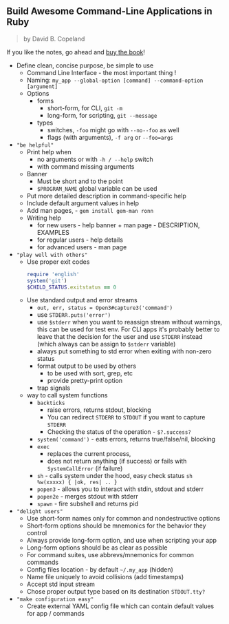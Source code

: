 ## Build Awesome Command-Line Applications in Ruby

> by David B. Copeland

If you like the notes, go ahead and [buy the book](https://pragprog.com/book/dccar2/build-awesome-command-line-applications-in-ruby-2)!

- Define clean, concise purpose, be simple to use
  - Command Line Interface - the most important thing !
  - Naming: `my_app --global-option [command] --command-option [argument]`
  - Options
    - forms
      - short-form, for CLI, `git -m`
      - long-form, for scripting, `git --message`
    - types
      - switches, `-foo` might go with `--no--foo` as well
      - flags (with arguments), `-f arg` or `--foo=args`
- `"be helpful"`
  - Print help when
    - no arguments or with `-h / --help` switch
    - with command missing arguments
  - Banner
    - Must be short and to the point
    - `$PROGRAM_NAME` global variable can be used
  - Put more detailed description in command-specific help
  - Include default argument values in help
  - Add man pages, - `gem install gem-man ronn`
  - Writing help
    - for new users - help banner + man page - DESCRIPTION, EXAMPLES
    - for regular users - help details
    - for advanced users - man page 
- `"play well with others"`
  - Use proper exit codes
    ```ruby
    require 'english'
    system('git')
    $CHILD_STATUS.exitstatus == 0
    ```
  - Use standard output and error streams
    - `out, err, status = Open3#capture3('command')`
    - use `STDERR.puts('error')`
    - use `$stderr` when you want to reassign stream without warnings, this can be used for test env. For CLI apps it's probably better to leave that the decision for the user and use `STDERR` instead (which always can be assign to `$stderr` variable)
    - always put something to std error when exiting with non-zero status
    - format output to be used by others
      - to be used with sort, grep, etc
      - provide pretty-print option
    - trap signals
  - way to call system functions
    - `backticks`
      - raise errors, returns stdout, blocking
      - You can redirect `STDERR` to `STDOUT` if you want to capture `STDERR`
      - Checking the status of the operation - `$?.success?`
    - `system('command')` - eats errors, returns true/false/nil, blocking
    - `exec`
      - replaces the current process,
      - does not return anything (if success) or fails with `SystemCallError` (if failure)
    - `sh` - calls system under the hood, easy check status `sh %w(xxxxx) { |ok, res| .. }`
    - `popen3` - allows you to interact with stdin, stdout and stderr
    - `popen2e` - merges stdout with stderr
    - `spawn` - fire subshell and returns pid
- `"delight users"`
  - Use short-form names only for common and nondestructive options
  - Short-form options should be mnemonics for the behavior they control
  - Always provide long-form option, and use when scripting your app
  - Long-form options should be as clear as possible
  - For command suites, use abbrevs/mnemonics for common commands
  - Config files location - by default  `~/.my_app` (hidden)
  - Name file uniquely to avoid collisions (add timestamps)
  - Accept std input stream
  - Chose proper output type based on its destination `STDOUT.tty?`
- `"make configuration easy"`
  - Create external YAML config file which can contain default values for app / commands
